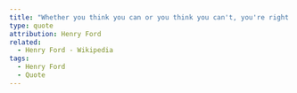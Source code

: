 ```yaml
---
title: "Whether you think you can or you think you can't, you're right."
type: quote
attribution: Henry Ford
related:
  - Henry Ford - Wikipedia
tags:
  - Henry Ford
  - Quote
---
```


